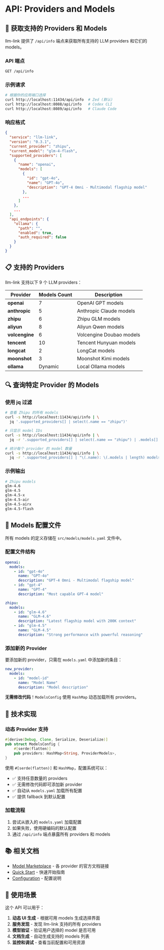 # API: Providers and Models

## 📡 获取支持的 Providers 和 Models

llm-link 提供了 `/api/info` 端点来获取所有支持的 LLM providers 和它们的 models。

### API 端点

```bash
GET /api/info
```

### 示例请求

```bash
# 根据你的应用端口选择
curl http://localhost:11434/api/info  # Zed (默认)
curl http://localhost:8088/api/info   # Codex CLI
curl http://localhost:8089/api/info   # Claude Code
```

### 响应格式

```json
{
  "service": "llm-link",
  "version": "0.3.1",
  "current_provider": "zhipu",
  "current_model": "glm-4-flash",
  "supported_providers": [
    {
      "name": "openai",
      "models": [
        {
          "id": "gpt-4o",
          "name": "GPT-4o",
          "description": "GPT-4 Omni - Multimodal flagship model"
        },
        ...
      ]
    },
    ...
  ],
  "api_endpoints": {
    "ollama": {
      "path": "",
      "enabled": true,
      "auth_required": false
    }
  }
}
```

## 📋 支持的 Providers

llm-link 支持以下 9 个 LLM providers：

| Provider | Models Count | Description |
|----------|--------------|-------------|
| **openai** | 7 | OpenAI GPT models |
| **anthropic** | 5 | Anthropic Claude models |
| **zhipu** | 6 | Zhipu GLM models |
| **aliyun** | 8 | Aliyun Qwen models |
| **volcengine** | 6 | Volcengine Doubao models |
| **tencent** | 10 | Tencent Hunyuan models |
| **longcat** | 2 | LongCat models |
| **moonshot** | 3 | Moonshot Kimi models |
| **ollama** | Dynamic | Local Ollama models |

## 🔍 查询特定 Provider 的 Models

### 使用 jq 过滤

```bash
# 查看 Zhipu 的所有 models
curl -s http://localhost:11434/api/info | \
  jq '.supported_providers[] | select(.name == "zhipu")'

# 只显示 model IDs
curl -s http://localhost:11434/api/info | \
  jq -r '.supported_providers[] | select(.name == "zhipu") | .models[] | .id'

# 统计每个 provider 的 model 数量
curl -s http://localhost:11434/api/info | \
  jq -r '.supported_providers[] | "\(.name): \(.models | length) models"'
```

### 示例输出

```bash
# Zhipu models
glm-4.6
glm-4.5
glm-4.5-x
glm-4.5-air
glm-4.5-airx
glm-4.5-flash
```

## 📝 Models 配置文件

所有 models 的定义存储在 `src/models/models.yaml` 文件中。

### 配置文件结构

```yaml
openai:
  models:
    - id: "gpt-4o"
      name: "GPT-4o"
      description: "GPT-4 Omni - Multimodal flagship model"
    - id: "gpt-4"
      name: "GPT-4"
      description: "Most capable GPT-4 model"

zhipu:
  models:
    - id: "glm-4.6"
      name: "GLM-4.6"
      description: "Latest flagship model with 200K context"
    - id: "glm-4.5"
      name: "GLM-4.5"
      description: "Strong performance with powerful reasoning"
```

### 添加新的 Provider

要添加新的 provider，只需在 `models.yaml` 中添加新的条目：

```yaml
new_provider:
  models:
    - id: "model-id"
      name: "Model Name"
      description: "Model description"
```

**无需修改代码**！`ModelsConfig` 使用 `HashMap` 动态加载所有 providers。

## 🔧 技术实现

### 动态 Provider 支持

```rust
#[derive(Debug, Clone, Serialize, Deserialize)]
pub struct ModelsConfig {
    #[serde(flatten)]
    pub providers: HashMap<String, ProviderModels>,
}
```

使用 `#[serde(flatten)]` 和 `HashMap`，配置系统可以：
- ✅ 支持任意数量的 providers
- ✅ 无需修改代码即可添加新 provider
- ✅ 自动从 `models.yaml` 加载所有配置
- ✅ 提供 fallback 到默认配置

### 加载流程

1. 尝试从嵌入的 `models.yaml` 加载配置
2. 如果失败，使用硬编码的默认配置
3. 通过 `/api/info` 端点暴露所有 providers 和 models

## 📚 相关文档

- [Model Marketplace](./MODEL_MARKETPLACE.md) - 各 provider 的官方文档链接
- [Quick Start](./QUICK_START.md) - 快速开始指南
- [Configuration](../README.md#configuration) - 配置说明

## 🎯 使用场景

这个 API 可以用于：

1. **动态 UI 生成** - 根据可用 models 生成选择界面
2. **服务发现** - 发现 llm-link 支持的所有 providers
3. **模型验证** - 验证用户选择的 model 是否可用
4. **文档生成** - 自动生成支持的 models 列表
5. **监控和调试** - 查看当前配置和可用资源

